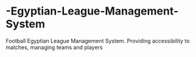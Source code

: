 # -Egyptian-League-Management-System
Football Egyptian League Management System. Providing accessibility to matches, managing teams and players
